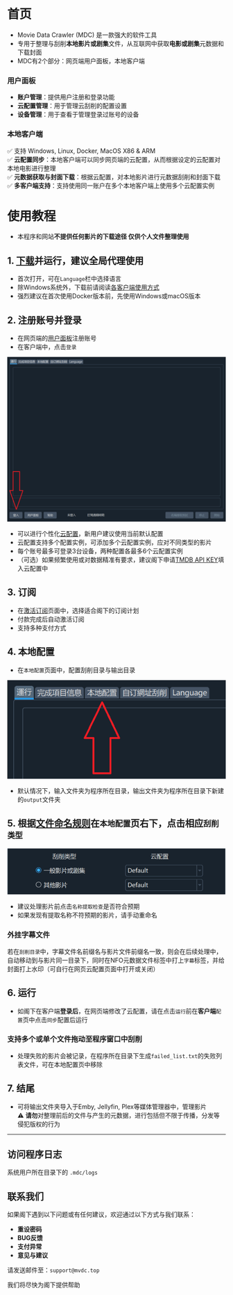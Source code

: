 # 首页
* Movie Data Crawler (MDC) 是一款强大的软件工具
* 专用于整理与刮削**本地影片或剧集**文件，从互联网中获取**电影或剧集**元数据和下载封面
* MDC有2个部分：网页端用户面板，本地客户端
### 用户面板
* **账户管理**：提供用户注册和登录功能
* **云配置管理**：用于管理云刮削的配置设置
* **设备管理**：用于查看于管理登录过账号的设备
### 本地客户端
✅ 支持 Windows, Linux, Docker, MacOS X86 & ARM  
✅ **云配置同步**：本地客户端可以同步网页端的云配置，从而根据设定的云配置对本地电影进行整理  
✅ **元数据获取与封面下载**：根据云配置，对本地影片进行元数据刮削和封面下载  
✅ **多客户端支持**：支持使用同一账户在多个本地客户端上使用多个云配置实例  

# 使用教程

* 本程序和网站**不提供任何影片的下载途径 仅供个人文件整理使用**

## 1. [下载](https://dl.mvdc.top)并运行，建议全局代理使用
* 首次打开，可在`Language`栏中选择语言
* 除Windows系统外，下载前请阅读[各客户端使用方式](/chs/clients.html)
* 强烈建议在首次使用Docker版本前，先使用Windows或macOS版本

## 2. 注册账号并登录
* 在网页端的[用户面板](https://user.mvdc.top)注册账号
* 在客户端中，点击`登录`

![](/images/readme1.png)

* 可以进行个性化[云配置](https://user.mvdc.top/configuration/general)，新用户建议使用当前默认配置
* 云配置支持多个配置实例，可添加多个云配置实例，应对不同类型的影片
* 每个账号最多可登录3台设备，两种配置各最多6个云配置实例
* （可选）如果频繁使用或对数据精准有要求，建议阁下申请[TMDB API KEY](/chs/configuration.html#tmdb-api-key)填入云配置中

## 3. 订阅
* 在[激活订阅](https://user.mvdc.top/activation)页面中，选择适合阁下的订阅计划
* 付款完成后自动激活订阅
* 支持多种支付方式

## 4. 本地配置
* 在`本地配置`页面中，配置刮削目录与输出目录

![](/images/readme2.png)

* 默认情况下，输入文件夹为程序所在目录，输出文件夹为程序所在目录下新建的`output`文件夹

## 5. 根据[文件命名规则](/chs/naming.html)在`本地配置`页右下，点击相应`刮削类型`

![](/images/scraping_type.png)

* 建议处理影片前点击`名称提取检查`是否符合预期
* 如果发现有提取名称不符预期的影片，请手动重命名

### 外挂字幕文件
若在`刮削目录`中，字幕文件名前缀名与影片文件前缀名一致，则会在后续处理中，自动移动到与影片同一目录下，同时在NFO元数据文件标签中打上`字幕`标签，并给封面打上水印（可自行在网页云配置页面中打开或关闭）

## 6. 运行

* 如阁下在客户端**登录后**，在网页端修改了云配置，请在点击`运行`前在**客户端**`配置`页中点击`同步`配置后运行

### 支持多个或单个文件拖动至程序窗口中刮削

* 处理失败的影片会被记录，在程序所在目录下生成`failed_list.txt`的失败列表文件，可在本地配置页中移除

## 7. 结尾
* 可将输出文件夹导入于Emby, Jellyfin, Plex等媒体管理器中，管理影片  
⚠️ **请勿**对整理前后的文件与产生的元数据，进行包括但不限于传播，分发等侵犯版权的行为  

---


## 访问程序日志
系统用户所在目录下的 `.mdc/logs`


## 联系我们

如果阁下遇到以下问题或有任何建议，欢迎通过以下方式与我们联系：

- **重设密码**
- **BUG反馈**
- **支付异常**
- **意见与建议**

请发送邮件至：`support@mvdc.top`

我们将尽快为阁下提供帮助
